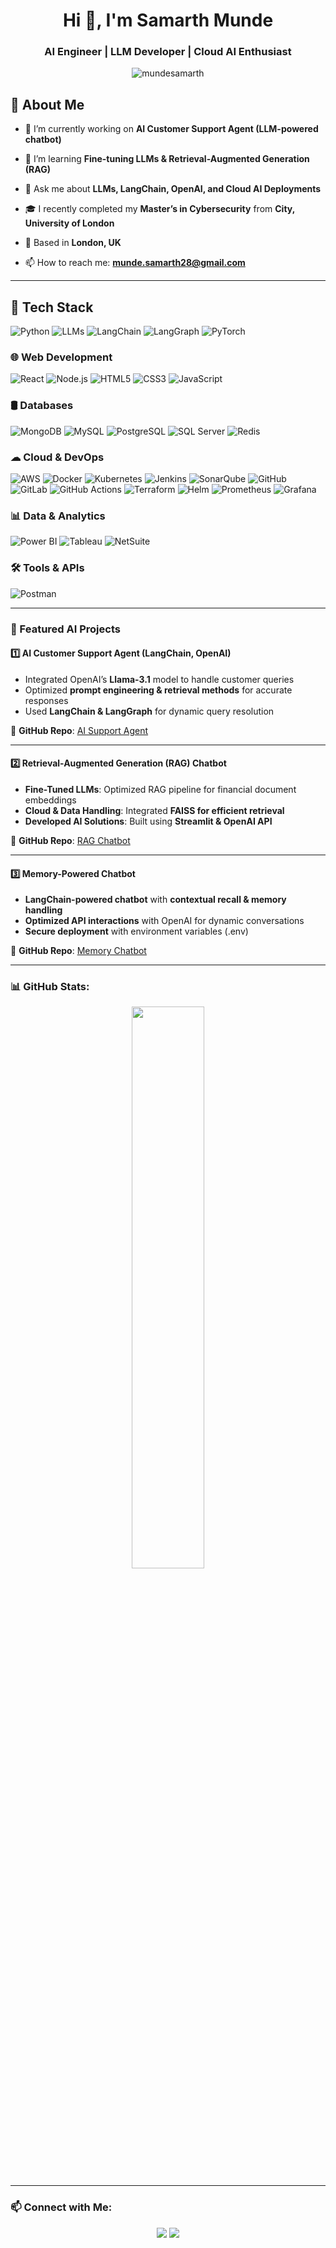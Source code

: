 <h1 align="center">Hi 👋, I'm Samarth Munde</h1>
<h3 align="center">AI Engineer | LLM Developer | Cloud AI Enthusiast</h3>

<p align="center">
  <img src="https://komarev.com/ghpvc/?username=mundesamarth&label=Profile%20Views&color=0e75b6&style=flat" alt="mundesamarth" />
</p>

## 🚀 About Me

- 🔭 I’m currently working on **AI Customer Support Agent (LLM-powered chatbot)**  
- 🌱 I’m learning **Fine-tuning LLMs & Retrieval-Augmented Generation (RAG)**  
- 💬 Ask me about **LLMs, LangChain, OpenAI, and Cloud AI Deployments**  
- 🎓 I recently completed my **Master’s in Cybersecurity** from **City, University of London**  
- 📍 Based in **London, UK**  

- 📫 How to reach me: **munde.samarth28@gmail.com**

---

## 🚀 Tech Stack

![Python](https://img.shields.io/badge/Python-3776AB?style=for-the-badge&logo=python&logoColor=white)
![LLMs](https://img.shields.io/badge/LLMs-%230084D1.svg?style=for-the-badge&logo=openai&logoColor=white)
![LangChain](https://img.shields.io/badge/LangChain-%23009688.svg?style=for-the-badge&logo=langchain&logoColor=white)
![LangGraph](https://img.shields.io/badge/LangGraph-%23009688.svg?style=for-the-badge&logo=langchain&logoColor=white)
![PyTorch](https://img.shields.io/badge/PyTorch-%23EE4C2C.svg?style=for-the-badge&logo=pytorch&logoColor=white)

### 🌐 Web Development
![React](https://img.shields.io/badge/React-61DAFB?style=for-the-badge&logo=react&logoColor=white)
![Node.js](https://img.shields.io/badge/Node.js-339933?style=for-the-badge&logo=nodedotjs&logoColor=white)
![HTML5](https://img.shields.io/badge/HTML5-E34F26?style=for-the-badge&logo=html5&logoColor=white)
![CSS3](https://img.shields.io/badge/CSS3-1572B6?style=for-the-badge&logo=css3&logoColor=white)
![JavaScript](https://img.shields.io/badge/JavaScript-F7DF1E?style=for-the-badge&logo=javascript&logoColor=black)

### 🛢 Databases
![MongoDB](https://img.shields.io/badge/MongoDB-47A248?style=for-the-badge&logo=mongodb&logoColor=white)
![MySQL](https://img.shields.io/badge/MySQL-4479A1?style=for-the-badge&logo=mysql&logoColor=white)
![PostgreSQL](https://img.shields.io/badge/PostgreSQL-336791?style=for-the-badge&logo=postgresql&logoColor=white)
![SQL Server](https://img.shields.io/badge/SQL%20Server-CC2927?style=for-the-badge&logo=microsoftsqlserver&logoColor=white)
![Redis](https://img.shields.io/badge/Redis-DC382D?style=for-the-badge&logo=redis&logoColor=white)

### ☁ Cloud & DevOps
![AWS](https://img.shields.io/badge/AWS-232F3E?style=for-the-badge&logo=amazonaws&logoColor=white)
![Docker](https://img.shields.io/badge/Docker-2496ED?style=for-the-badge&logo=docker&logoColor=white)
![Kubernetes](https://img.shields.io/badge/Kubernetes-326CE5?style=for-the-badge&logo=kubernetes&logoColor=white)
![Jenkins](https://img.shields.io/badge/Jenkins-D24939?style=for-the-badge&logo=jenkins&logoColor=white)
![SonarQube](https://img.shields.io/badge/SonarQube-4E9BCD?style=for-the-badge&logo=sonarqube&logoColor=white)
![GitHub](https://img.shields.io/badge/GitHub-181717?style=for-the-badge&logo=github&logoColor=white)
![GitLab](https://img.shields.io/badge/GitLab-FC6D26?style=for-the-badge&logo=gitlab&logoColor=white)
![GitHub Actions](https://img.shields.io/badge/GitHub%20Actions-2088FF?style=for-the-badge&logo=github-actions&logoColor=white)
![Terraform](https://img.shields.io/badge/Terraform-623CE4?style=for-the-badge&logo=terraform&logoColor=white)
![Helm](https://img.shields.io/badge/Helm-0F1689?style=for-the-badge&logo=helm&logoColor=white)
![Prometheus](https://img.shields.io/badge/Prometheus-E6522C?style=for-the-badge&logo=prometheus&logoColor=white)
![Grafana](https://img.shields.io/badge/Grafana-F46800?style=for-the-badge&logo=grafana&logoColor=white)

### 📊 Data & Analytics
![Power BI](https://img.shields.io/badge/Power%20BI-F2C811?style=for-the-badge&logo=powerbi&logoColor=black)
![Tableau](https://img.shields.io/badge/Tableau-E97627?style=for-the-badge&logo=tableau&logoColor=white)
![NetSuite](https://img.shields.io/badge/NetSuite-2C8FBB?style=for-the-badge&logo=oracle&logoColor=white)

### 🛠 Tools & APIs
![Postman](https://img.shields.io/badge/Postman-FF6C37?style=for-the-badge&logo=postman&logoColor=white)

---

### 🚀 Featured AI Projects
#### **1️⃣ AI Customer Support Agent (LangChain, OpenAI)**
- Integrated OpenAI’s **Llama-3.1** model to handle customer queries  
- Optimized **prompt engineering & retrieval methods** for accurate responses  
- Used **LangChain & LangGraph** for dynamic query resolution  

🔗 **GitHub Repo**: [AI Support Agent](https://github.com/mundesamarth/CustomerSupport_AIAgent.git)

---

#### **2️⃣ Retrieval-Augmented Generation (RAG) Chatbot**
- **Fine-Tuned LLMs**: Optimized RAG pipeline for financial document embeddings  
- **Cloud & Data Handling**: Integrated **FAISS for efficient retrieval**  
- **Developed AI Solutions**: Built using **Streamlit & OpenAI API**  

🔗 **GitHub Repo**: [RAG Chatbot](https://github.com/mundesamarth/RAG-CHATBOT.git)

---

#### **3️⃣ Memory-Powered Chatbot**
- **LangChain-powered chatbot** with **contextual recall & memory handling**  
- **Optimized API interactions** with OpenAI for dynamic conversations  
- **Secure deployment** with environment variables (.env)  

🔗 **GitHub Repo**: [Memory Chatbot](https://github.com/mundesamarth/langstream.git)

---

### 📊 GitHub Stats:
<p align="center">
  <img width="48%" src="https://github-readme-stats.vercel.app/api?username=mundesamarth&show_icons=true&theme=tokyonight" />

</p>

---

### 📫 Connect with Me:
<p align="center">
  <a href="https://www.linkedin.com/in/samarth-munde-1550921ba/"><img src="https://img.shields.io/badge/-LinkedIn-blue?style=for-the-badge&logo=linkedin"></a>
  <a href="https://github.com/mundesamarth"><img src="https://img.shields.io/badge/-GitHub-black?style=for-the-badge&logo=github"></a>
</p>
